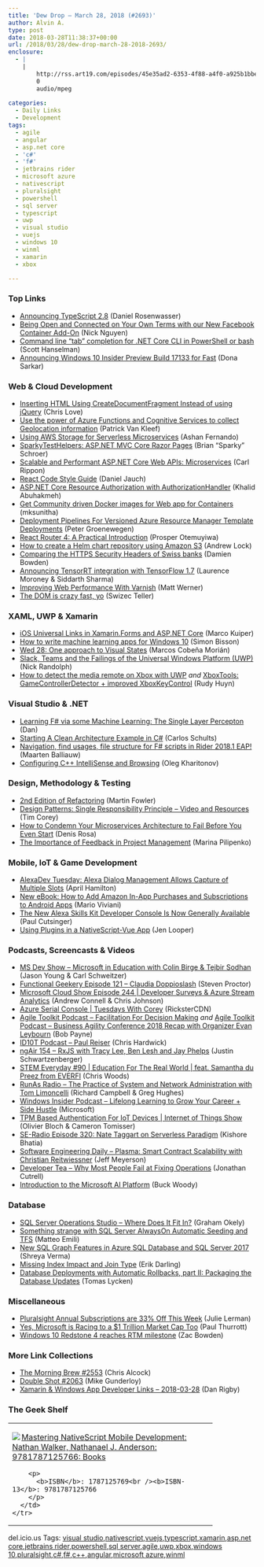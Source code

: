 ```yaml
---
title: 'Dew Drop – March 28, 2018 (#2693)'
author: Alvin A.
type: post
date: 2018-03-28T11:38:37+00:00
url: /2018/03/28/dew-drop-march-28-2018-2693/
enclosure:
  - |
    |
        http://rss.art19.com/episodes/45e35ad2-6353-4f88-a4f0-a925b1bbe42a.mp3
        0
        audio/mpeg
        
categories:
  - Daily Links
  - Development
tags:
  - agile
  - angular
  - asp.net core
  - 'c#'
  - 'f#'
  - jetbrains rider
  - microsoft azure
  - nativescript
  - pluralsight
  - powershell
  - sql server
  - typescript
  - uwp
  - visual studio
  - vuejs
  - windows 10
  - winml
  - xamarin
  - xbox

---
```

### <a name="top"></a>Top Links

  * <a href="https://blogs.msdn.microsoft.com/typescript/2018/03/27/announcing-typescript-2-8/" target="_blank">Announcing TypeScript 2.8</a> (Daniel Rosenwasser)
  * <a href="https://blog.mozilla.org/blog/2018/03/27/facebook-container-add-on/" target="_blank">Being Open and Connected on Your Own Terms with our New Facebook Container Add-On</a> (Nick Nguyen)
  * <a href="http://feeds.hanselman.com/~/535454350/0/scotthanselman~Command-line-tab-completion-for-NET-Core-CLI-in-PowerShell-or-bash.aspx" target="_blank">Command line &#8220;tab&#8221; completion for .NET Core CLI in PowerShell or bash</a> (Scott Hanselman)
  * <a href="http://blogs.windows.com/windowsexperience/2018/03/27/announcing-windows-10-insider-preview-build-17133-for-fast/?WT.mc_id=DX_MVP4025064" target="_blank">Announcing Windows 10 Insider Preview Build 17133 for Fast</a> (Dona Sarkar)



### <a name="web"></a>Web & Cloud Development

  * <a href="https://love2dev.com/blog/inserting-html-using-createdocumentfragment-instead-of-using-jquery" target="_blank">Inserting HTML Using CreateDocumentFragment Instead of using jQuery</a> (Chris Love)
  * <a href="https://www.patrickvankleef.com/2018/03/28/collect-data-with-azure-functions-and-cognitive-services/" target="_blank">Use the power of Azure Functions and Cognitive Services to collect Geolocation information</a> (Patrick Van Kleef)
  * <a href="https://thenewstack.io/using-aws-storage-serverless-microservices/" target="_blank">Using AWS Storage for Serverless Microservices</a> (Ashan Fernando)
  * <a href="https://medium.com/@brianschroer/sparkytesthelpers-asp-net-mvc-core-razor-pages-247246d40f07?source=rss-8732d6990fe7------2" target="_blank">SparkyTestHelpers: ASP.NET MVC Core Razor Pages</a> (Brian “Sparky” Schroer)
  * <a href="https://www.carlrippon.com/scalable-and-performant-asp-net-core-web-apis-microservices/" target="_blank">Scalable and Performant ASP.NET Core Web APIs: Microservices</a> (Carl Rippon)
  * <a href="https://css-tricks.com/react-code-style-guide/" target="_blank">React Code Style Guide</a> (Daniel Jauch)
  * <a href="http://www.khalidabuhakmeh.com/asp-net-core-resource-authorization-with-authorizationhandler" target="_blank">ASP.NET Core Resource Authorization with AuthorizationHandler</a> (Khalid Abuhakmeh)
  * <a href="https://blogs.msdn.microsoft.com/appserviceteam/2018/03/27/get-community-driven-docker-images-for-web-app-for-containers/" target="_blank">Get Community driven Docker images for Web app for Containers</a> (mksunitha)
  * <a href="https://blogs.msdn.microsoft.com/mvpawardprogram/2018/03/27/azure-resource-manager-temp/" target="_blank">Deployment Pipelines For Versioned Azure Resource Manager Template Deployments</a> (Peter Groenewegen)
  * <a href="https://auth0.com/blog/react-router-4-practical-tutorial/" target="_blank">React Router 4: A Practical Introduction</a> (Prosper Otemuyiwa)
  * <a href="https://andrewlock.net/how-to-create-a-helm-chart-repository-using-amazon-s3/" target="_blank">How to create a Helm chart repository using Amazon S3</a> (Andrew Lock)
  * <a href="https://damienbod.com/2018/03/27/comparing-the-https-security-headers-of-swiss-banks/" target="_blank">Comparing the HTTPS Security Headers of Swiss banks</a> (Damien Bowden)
  * <a href="http://feedproxy.google.com/~r/GDBcode/~3/_0HcnyBGUiU/tensorrt-integration-with-tensorflow.html" target="_blank">Announcing TensorRT integration with TensorFlow 1.7</a> (Laurence Moroney & Siddarth Sharma)
  * <a href="https://dzone.com/refcardz/improving-web-performance-with-varnish?utm_medium=feed&utm_source=feedpress.me&utm_campaign=Feed%3A+dzone%2Fpublications" target="_blank">Improving Web Performance With Varnish</a> (Matt Werner)
  * <a href="https://medium.com/@swizec/the-dom-is-crazy-fast-yo-fe3e724f741e?source=rss-8e43dcd3c21f------2" target="_blank">The DOM is crazy fast, yo</a> (Swizec Teller)



### <a name="silverlight"></a>XAML, UWP & Xamarin

  * <a href="https://marcofolio.net/ios-universal-links-xamarin-forms-asp-net-core/" target="_blank">iOS Universal Links in Xamarin.Forms and ASP.NET Core</a> (Marco Kuiper)
  * <a href="https://www.infoworld.com/article/3266224/machine-learning/how-to-write-machine-learning-apps-for-windows-10.html" target="_blank">How to write machine learning apps for Windows 10</a> (Simon Bisson)
  * <a href="https://medium.com/@MarcosCobena/wed-28-one-approach-to-visual-states-730813111718?source=rss-53138f8b9509------2" target="_blank">Wed 28: One approach to Visual States</a> (Marcos Cobeña Morián)
  * <a href="http://feedproxy.google.com/~r/NicksNetTravels/~3/g7t1cn0SHME/post.aspx" target="_blank">Slack, Teams and the Failings of the Universal Windows Platform (UWP)</a> (Nick Randolph)
  * <a href="http://www.rudyhuyn.com/blog/2018/03/28/how-to-detect-the-media-remote-on-xbox-with-uwp/" target="_blank">How to detect the media remote on Xbox with UWP</a> _and_ <a href="http://www.rudyhuyn.com/blog/2018/03/28/xboxtools-gamecontrollerdetector-improved-xboxkeycontrol/" target="_blank">XboxTools: GameControllerDetector + improved XboxKeyControl</a> (Rudy Huyn)



### <a name="dotnet"></a>Visual Studio & .NET

  * <a href="http://www.productiverage.com/learning-f-sharp-via-some-machine-learning-the-single-layer-percepton" target="_blank">Learning F# via some Machine Learning: The Single Layer Percepton</a> (Dan)
  * <a href="https://blog.ndepend.com/clean-architecture-example-part-one/" target="_blank">Starting A Clean Architecture Example in C#</a> (Carlos Schults)
  * <a href="https://blog.jetbrains.com/dotnet/2018/03/27/navigation-find-usages-file-structure-f-scripts-rider-2018-1-eap/" target="_blank">Navigation, find usages, file structure for F# scripts in Rider 2018.1 EAP!</a> (Maarten Balliauw)
  * <a href="https://blogs.msdn.microsoft.com/vcblog/2018/03/27/configuring-c-intellisense-and-browsing/" target="_blank">Configuring C++ IntelliSense and Browsing</a> (Oleg Kharitonov)



### <a name="design"></a>Design, Methodology & Testing

  * <a href="https://martinfowler.com/articles/201803-refactoring-2nd-ed.html" target="_blank">2nd Edition of Refactoring</a> (Martin Fowler)
  * <a href="http://iamtimcorey.com/design-patterns-srp/" target="_blank">Design Patterns: Single Responsibility Principle – Video and Resources</a> (Tim Corey)
  * <a href="https://blog.couchbase.com/condemn-microservices-architecture-fail-even-start/" target="_blank">How to Condemn Your Microservices Architecture to Fail Before You Even Start</a> (Denis Rosa)
  * <a href="https://dzone.com/articles/the-importance-of-feedback-in-project-management?utm_medium=feed&utm_source=feedpress.me&utm_campaign=Feed%3A+dzone%2Fagile" target="_blank">The Importance of Feedback in Project Management</a> (Marina Pilipenko)



### <a name="mobile"></a>Mobile, IoT & Game Development

  * <a href="https://lovemyecho.com/2018/03/27/alexadev-tuesday-alexa-dialog-management-allows-capture-multiple-slots/" target="_blank">AlexaDev Tuesday: Alexa Dialog Management Allows Capture of Multiple Slots</a> (April Hamilton)
  * <a href="https://developer.amazon.com/blogs/appstore/post/eae4b25b-18ff-433a-b6b9-dee48d46b7e9/new-ebook-how-to-add-amazon-in-app-purchases-and-subscriptions-to-android-apps" target="_blank">New eBook: How to Add Amazon In-App Purchases and Subscriptions to Android Apps</a> (Mario Viviani)
  * <a href="https://developer.amazon.com/blogs/alexa/post/8914b24e-8546-4775-858c-becd800a3c2f/the-new-alexa-skills-kit-developer-console-is-now-generally-available" target="_blank">The New Alexa Skills Kit Developer Console Is Now Generally Available</a> (Paul Cutsinger)
  * <a href="https://www.nativescript.org/blog/using-plugins-in-a-nativescript-vue-app" target="_blank">Using Plugins in a NativeScript-Vue App</a> (Jen Looper)



### <a name="podcasts"></a>Podcasts, Screencasts & Videos

  * <a href="http://msdevshow.com/2018/03/microsoft-in-education-with-colin-birge-and-tejbir-sodhan/" target="_blank">MS Dev Show &#8211; Microsoft in Education with Colin Birge & Tejbir Sodhan</a> (Jason Young & Carl Schweitzer)
  * <a href="https://www.functionalgeekery.com/episode-121-claudia-doppioslash/" target="_blank">Functional Geekery Episode 121 – Claudia Doppioslash</a> (Steven Proctor)
  * <a href="http://feeds.microsoftcloudshow.com/~r/microsoftcloudshowepisodes/~3/gjbFrOfjFs8/244-developer-surveys-azure-stream-analytics" target="_blank">Microsoft Cloud Show Episode 244 | Developer Surveys & Azure Stream Analytics</a> (Andrew Connell & Chris Johnson)
  * <a href="https://channel9.msdn.com/Shows/Tuesdays-With-Corey/Azure-Serial-Console?WT.mc_id=DX_MVP4025064" target="_blank">Azure Serial Console | Tuesdays With Corey</a> (RicksterCDN)
  * <a href="http://agiletoolkit.libsyn.com/facilitation-for-decision-making" target="_blank">Agile Toolkit Podcast &#8211; Facilitation For Decision Making</a> _and_ <a href="http://agiletoolkit.libsyn.com/business-agility-conference-2018-recap-with-organizer-evan-leybourn" target="_blank">Agile Toolkit Podcast &#8211; Business Agility Conference 2018 Recap with Organizer Evan Leybourn</a> (Bob Payne)
  * <a href="http://rss.art19.com/episodes/45e35ad2-6353-4f88-a4f0-a925b1bbe42a.mp3" target="_blank">ID10T Podcast &#8211; Paul Reiser</a> (Chris Hardwick)
  * <a href="http://audio.angularair.com/e/ngair-154-rxjs-with-tracy-lee-ben-lesh-and-jay-phelps/" target="_blank">ngAir 154 &#8211; RxJS with Tracy Lee, Ben Lesh and Jay Phelps</a> (Justin Schwartzenberger)
  * <a href="http://remarkablechatter.com/stem-everyday-90-education-for-the-real-world-feat-samantha-du-preez-from-everfi/" target="_blank">STEM Everyday #90 | Education For The Real World | feat. Samantha du Preez from EVERFI</a> (Chris Woods)
  * <a href="http://feedproxy.google.com/~r/RunaAsRadioWma/~3/Pbi1uyakHYU/default.aspx" target="_blank">RunAs Radio &#8211; The Practice of System and Network Administration with Tom Limoncelli</a> (Richard Campbell & Greg Hughes)
  * <a href="http://windowsinsider.mpsn.libsynpro.com/lifelong-learning-to-grow-your-career-side-hustle" target="_blank">Windows Insider Podcast &#8211; Lifelong Learning to Grow Your Career + Side Hustle</a> (Microsoft)
  * <a href="https://channel9.msdn.com/Shows/Internet-of-Things-Show/TPM-Based-Authentication-For-IoT-Devices?WT.mc_id=DX_MVP4025064" target="_blank">TPM Based Authentication For IoT Devices | Internet of Things Show</a> (Olivier Bloch & Cameron Tomisser)
  * <a href="http://feedproxy.google.com/~r/se-radio/~3/Nr9uORKa32k/" target="_blank">SE-Radio Episode 320: Nate Taggart on Serverless Paradigm</a> (Kishore Bhatia)
  * <a href="https://softwareengineeringdaily.com/2018/03/28/plasma-smart-contract-scalability-with-christian-reitwiessner/" target="_blank">Software Engineering Daily &#8211; Plasma: Smart Contract Scalability with Christian Reitwiessner</a> (Jeff Meyerson)
  * <a href="http://developertea.simplecast.fm/fixing-operations" target="_blank">Developer Tea &#8211; Why Most People Fail at Fixing Operations</a> (Jonathan Cutrell)
  * <a href="https://blogs.msdn.microsoft.com/buckwoody/2018/03/27/introduction-to-the-microsoft-ai-platform/" target="_blank">Introduction to the Microsoft AI Platform</a> (Buck Woody)



### <a name="sql"></a>Database

  * <a href="http://feedproxy.google.com/~r/MSSQLTips-LatestSqlServerTips/~3/5o3hfGio6Tg/tip.asp" target="_blank">SQL Server Operations Studio &#8211; Where Does It Fit In?</a> (Graham Okely)
  * <a href="http://feedproxy.google.com/~r/MattsAlmSpace/~3/JsAF-Eoa_VI/something-strange-with-sql-server.html" target="_blank">Something strange with SQL Server AlwaysOn Automatic Seeding and TFS</a> (Matteo Emili)
  * <a href="http://feedproxy.google.com/~r/netCurryRecentArticles/~3/9S3r43fhTQw/ShowArticle.aspx" target="_blank">New SQL Graph Features in Azure SQL Database and SQL Server 2017</a> (Shreya Verma)
  * <a href="http://feedproxy.google.com/~r/BrentOzar-SqlServerDba/~3/Mpe_43zSl3U/" target="_blank">Missing Index Impact and Join Type</a> (Erik Darling)
  * <a href="http://feedproxy.google.com/~r/jayway/posts/~3/EHstgFPHhIo/" target="_blank">Database Deployments with Automatic Rollbacks, part II: Packaging the Database Updates</a> (Tomas Lycken)



### <a name="misc"></a>Miscellaneous

  * <a href="http://thedatafarm.com/pluralsight/pluralsight-annual-subscriptions-are-33-off-this-week/" target="_blank">Pluralsight Annual Subscriptions are 33% Off This Week</a> (Julie Lerman)
  * <a href="https://www.thurrott.com/microsoft/155091/yes-microsoft-racing-1-trillion-market-cap" target="_blank">Yes, Microsoft is Racing to a $1 Trillion Market Cap Too</a> (Paul Thurrott)
  * <a href="http://feedproxy.google.com/~r/wmexperts/~3/18ZQIuByaMY/windows-10-redstone-4-reaches-rtm-milestone" target="_blank">Windows 10 Redstone 4 reaches RTM milestone</a> (Zac Bowden)



### <a name="links"></a>More Link Collections

  * <a href="http://feedproxy.google.com/~r/ReflectivePerspective/~3/TbmgkltpVl4/" target="_blank">The Morning Brew #2553</a> (Chris Alcock)
  * <a href="https://afreshcup.com/home/2018/03/28/double-shot-2063.html" target="_blank">Double Shot #2063</a> (Mike Gunderloy)
  * <a href="https://links.danrigby.com/2018/03/app-developer-links-2018-03-28/" target="_blank">Xamarin & Windows App Developer Links &#8211; 2018-03-28</a> (Dan Rigby)



### <a name="shelf"></a>The Geek Shelf

<div class="wlWriterEditableSmartContent" id="scid:7dc1bd33-94bd-46fd-a20b-0131235bcd47:534fce1b-d1e7-4c1d-be08-b31d2714de05" style="margin: 0px; padding: 0px; float: none; display: inline;">
  <table cellspacing="0" cellpadding="2" width="400" border="0" unselectable="on">
    <tr>
      <td valign="top" width="400">
        <p>
          <a title="Mastering NativeScript Mobile Development: Nathan Walker, Nathanael J. Anderson: 9781787125766: Books" href="http://www.amazon.com/exec/obidos/ASIN/1787125769/amavin-20"><img data-recalc-dims="1" decoding="async" src="https://i0.wp.com/images-na.ssl-images-amazon.com/images/I/51jm05hOyHL._AC_US218_.jpg?w=660&#038;ssl=1" border="0" align="left" style="float:left" />Mastering NativeScript Mobile Development: Nathan Walker, Nathanael J. Anderson: 9781787125766: Books</a>
        </p>
        
        <p>
          <b>ISBN</b>: 1787125769<br /><b>ISBN-13</b>: 9781787125766
        </p>
      </td>
    </tr>
  </table>
</div>



<div class="wlWriterEditableSmartContent" id="scid:77ECF5F8-D252-44F5-B4EB-D463C5396A79:62f6d5fb-4f98-4c8f-92a8-bf49f29b61f8" style="margin: 0px; padding: 0px; float: none; display: inline;">
  del.icio.us Tags: <a href="http://del.icio.us/popular/visual+studio" rel="tag">visual studio</a>,<a href="http://del.icio.us/popular/nativescript" rel="tag">nativescript</a>,<a href="http://del.icio.us/popular/vuejs" rel="tag">vuejs</a>,<a href="http://del.icio.us/popular/typescript" rel="tag">typescript</a>,<a href="http://del.icio.us/popular/xamarin" rel="tag">xamarin</a>,<a href="http://del.icio.us/popular/asp.net+core" rel="tag">asp.net core</a>,<a href="http://del.icio.us/popular/jetbrains+rider" rel="tag">jetbrains rider</a>,<a href="http://del.icio.us/popular/powershell" rel="tag">powershell</a>,<a href="http://del.icio.us/popular/sql+server" rel="tag">sql server</a>,<a href="http://del.icio.us/popular/agile" rel="tag">agile</a>,<a href="http://del.icio.us/popular/uwp" rel="tag">uwp</a>,<a href="http://del.icio.us/popular/xbox" rel="tag">xbox</a>,<a href="http://del.icio.us/popular/windows+10" rel="tag">windows 10</a>,<a href="http://del.icio.us/popular/pluralsight" rel="tag">pluralsight</a>,<a href="http://del.icio.us/popular/c%23" rel="tag">c#</a>,<a href="http://del.icio.us/popular/f%23" rel="tag">f#</a>,<a href="http://del.icio.us/popular/c%2b%2b" rel="tag">c++</a>,<a href="http://del.icio.us/popular/angular" rel="tag">angular</a>,<a href="http://del.icio.us/popular/microsoft+azure" rel="tag">microsoft azure</a>,<a href="http://del.icio.us/popular/winml" rel="tag">winml</a>
</div>